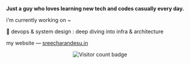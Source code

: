 **Just a guy who loves learning new tech and codes casually every day.**

i'm currently working on ~

🌱 devops & system design : deep diving into infra & architecture

my website — [sreecharandesu.in](https://sreecharandesu.in)


<p align="center">
  <img src="https://visitor-badge.laobi.icu/badge?page_id=sreecharan-desu.sreecharan-desu" alt="Visitor count badge" />
</p>


